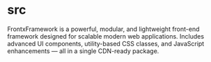 # src
FrontxFramework is a powerful, modular, and lightweight front-end framework designed for scalable modern web applications. Includes advanced UI components, utility-based CSS classes, and JavaScript enhancements — all in a single CDN-ready package.
